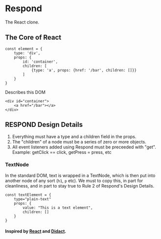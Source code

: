 # Respond

The React clone. 

## The Core of React
```
const element = {
    type: 'div',
    props: {
        id: 'container',
        children: [
            {type: 'a', props: {href: '/bar', children: []}}
        ]
    }
}
```
Describes this DOM
```
<div id="container">
    <a href="/bar"></a>
</div>
```

## RESPOND Design Details
1. Everything must have a type and a children field in the props.
2. The "children" of a node must be a series of zero or more objects. 
3. All event listeners added using Respond must be preceeded with "get". Example: getClick == click, getPress = press, etc

### TextNode
In the standard DOM, text is wrapped in a TextNode, which is then put into another node of any sort (`h1`, `p` etc). We must to copy this, in part for cleanliness, and in part to stay true to Rule 2 of Respond's Design Details.
```
const textElement = {
    type="plain-text"
    props: {
        value: "This is a text element",
        children: []
    }
}
```

#### Inspired by [React](https://github.com/facebook/react) and [Didact](https://github.com/pomber/didact).